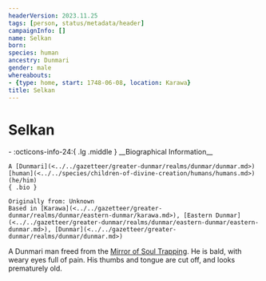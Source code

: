 ```yaml
---
headerVersion: 2023.11.25
tags: [person, status/metadata/header]
campaignInfo: []
name: Selkan
born:
species: human
ancestry: Dunmari
gender: male
whereabouts:
- {type: home, start: 1748-06-08, location: Karawa}
title: Selkan
---
```

# Selkan
<div class="grid cards ext-narrow-margin ext-one-column" markdown>
- :octicons-info-24:{ .lg .middle } __Biographical Information__

    A [Dunmari](<../../gazetteer/greater-dunmar/realms/dunmar/dunmar.md>) [human](<../../species/children-of-divine-creation/humans/humans.md>) (he/him)  
    { .bio }

    Originally from: Unknown
    Based in [Karawa](<../../gazetteer/greater-dunmar/realms/dunmar/eastern-dunmar/karawa.md>), [Eastern Dunmar](<../../gazetteer/greater-dunmar/realms/dunmar/eastern-dunmar/eastern-dunmar.md>), [Dunmar](<../../gazetteer/greater-dunmar/realms/dunmar/dunmar.md>)
</div>




A Dunmari man freed from the [Mirror of Soul Trapping](<../../campaigns/dunmari-frontier/treasure/mirror-of-soul-trapping.md>). He is bald, with weary eyes full of pain. His thumbs and tongue are cut off, and looks prematurely old. 